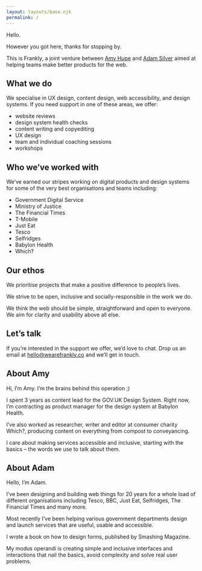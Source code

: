 ```yaml
---
layout: layouts/base.njk
permalink: /
---
```



Hello.

However you got here, thanks for stopping by.

This is Frankly, a joint venture between [Amy Hupe](#1) and [Adam Silver](#1) aimed at helping teams make better products for the web.

## What we do

We specialise in UX design, content design, web accessibility, and design systems. If you need support in one of these areas, we offer:

<ul class="ticks">
  <li>website reviews</li>
  <li>design system health checks</li>
  <li>content writing and copyediting</li>
  <li>UX design</li>
  <li>team and individual coaching sessions</li>
  <li>workshops</li>
</ul>

## Who we’ve worked with

We’ve earned our stripes working on digital products and design systems for some of the very best organisations and teams including:

- Government Digital Service
- Ministry of Justice
- The Financial Times
- T-Mobile
- Just Eat
- Tesco
- Selfridges
- Babylon Health
- Which?

## Our ethos

We prioritise projects that make a positive difference to people’s lives.

We strive to be open, inclusive and socially-responsible in the work we do.

We think the web should be simple, straightforward and open to everyone. We aim for clarity and usability above all else.

## Let’s talk

If you’re interested in the support we offer, we’d love to chat. Drop us an email at hello@wearefrankly.co and we’ll get in touch.

## About Amy

Hi, I’m Amy. I’m the brains behind this operation ;)

I spent 3 years as content lead for the GOV.‌UK Design System. Right now, I’m contracting as product manager for the design system at Babylon Health.

I’ve also worked as researcher, writer and editor at consumer charity Which?, producing content on everything from compost to conveyancing.

I care about making services accessible and inclusive, starting with the basics – the words we use to talk about them.

## About Adam

Hello, I’m Adam.

I’ve been designing and building web things for 20 years for a whole load of different organisations including Tesco, BBC, Just Eat, Selfridges, The Financial Times and many more.

Most recently I’ve been helping various government departments design and launch services that are useful, usable and accessible.

I wrote a book on how to design forms, published by Smashing Magazine.

My modus operandi is creating simple and inclusive interfaces and interactions that nail the basics, avoid complexity and solve real user problems.

